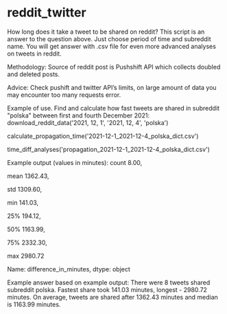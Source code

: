 # reddit_twitter
How long does it take a tweet to be shared on reddit?
This script is an answer to the question above. Just choose period of time and subreddit name.
You will get answer with .csv file for even more advanced analyses on tweets in reddit.

Methodology:
Source of reddit post is Pushshift API which collects doubled and deleted posts.

Advice:
Check pushift and twitter API’s limits, on large amount of data you may encounter too many requests error.

Example of use. Find and calculate how fast tweets are shared in subreddit "polska" between first and fourth December 2021:
download_reddit_data('2021, 12, 1', '2021, 12, 4', 'polska')

calculate_propagation_time('2021-12-1_2021-12-4_polska_dict.csv')

time_diff_analyses('propagation_2021-12-1_2021-12-4_polska_dict.csv')

Example output (values in minutes):
count       8.00, 

mean     1362.43, 

std      1309.60, 

min       141.03, 

25%       194.12, 

50%      1163.99, 

75%      2332.30, 

max      2980.72

Name: difference_in_minutes, dtype: object

Example answer based on example output:
There were 8 tweets shared subreddit polska. Fastest share took 141.03 minutes, longest - 2980.72 minutes.
On average, tweets are shared after 1362.43 minutes and median is 1163.99 minutes.
